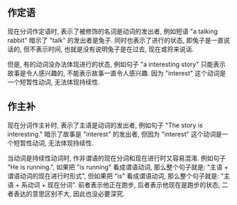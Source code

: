## 作定语

现在分词作定语时, 表示了被修饰的名词是动词的发出者, 例如短语 "a talking rabbit" 暗示了 "talk" 的发出者是兔子. 同时也表示了进行的状态, 即兔子是一直说话的, 但不表示时间, 也就是没有说明兔子是在过去, 现在或将来说话.

但是, 有的动词没办法体现进行的状态, 例如句子 "a interesting story" 只能表示故事是令人感兴趣的, 不能表示故事一直令人感兴趣. 因为 "interest" 这个动词是一个短暂性动词, 无法体现持续性.

## 作主补

现在分词作主补时, 表示了主语是动词的发出者, 例如句子 "The story is interesting." 暗示了故事是 "interest" 的发出者, 但因为 "interest" 这个动词是一个短暂性动词, 无法体现持续性.

当动词是持续性动词时, 作非谓语的现在分词和现在进行时又容易混淆. 例如句子 "He is running.", 如果把 "is running" 看成谓语动词, 那么整个句子就是: "主语 + 谓语动词的现在进行时形式", 但如果把 "is" 看成谓语动词, 那么整个句子就是: "主语 + 系动词 + 现在分词". 前者表示他正在跑步, 后者表示他现在是跑步的状态, 二者表达的意思区别不大, 因此也没必要深究.

